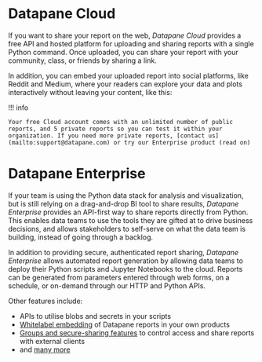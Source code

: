 # Datapane Cloud

If you want to share your report on the web, _Datapane Cloud_ provides a free API and hosted platform for uploading and sharing reports with a single Python command. Once uploaded, you can share your report with your community, class, or friends by sharing a link.

In addition, you can embed your uploaded report into social platforms, like Reddit and Medium, where your readers can explore your data and plots interactively without leaving your content, like this:

!!! info

    Your free Cloud account comes with an unlimited number of public reports, and 5 private reports so you can test it within your organization. If you need more private reports, [contact us](mailto:support@datapane.com) or try our Enterprise product (read on)

# Datapane Enterprise

If your team is using the Python data stack for analysis and visualization, but is still relying on a drag-and-drop BI tool to share results, _Datapane Enterprise_ provides an API-first way to share reports directly from Python. This enables data teams to use the tools they are gifted at to drive business decisions, and allows stakeholders to self-serve on what the data team is building, instead of going through a backlog.

In addition to providing secure, authenticated report sharing, _Datapane Enterprise_ allows automated report generation by allowing data teams to deploy their Python scripts and Jupyter Notebooks to the cloud. Reports can be generated from parameters entered through web forms, on a schedule, or on-demand through our HTTP and Python APIs.

Other features include:

-   APIs to utilise blobs and secrets in your scripts
-   [Whitelabel embedding](/tutorials/styling/global-styling/) of Datapane reports in your own products
-   [Groups and secure-sharing features](/concepts/datapane-teams/authentication-and-sharing/) to control access and share reports with external clients
-   and [many more](/concepts/datapane-teams/)
